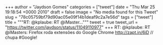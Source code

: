 
+++
author = "Jaydson Gomes"
categories = ["tweet"]
date = "Thu Mar 25 19:18:54 +0000 2010"
draft = false
image = "No media found for this Tweet"
slug = "78c05759bf79d90ac05e09f14b1deaf9c2a7e56d"
tags = ["tweet"]
title = """RT: @kplaube: RT @iMaster..."""
tweet = true
tweet_url = "https://twitter.com/jaydson/status/11049110977"
+++
RT: @kplaube: RT @iMasters: Firefox roda extensões do Google Chrome http://zapt.in/6iD // chupa #Google!
